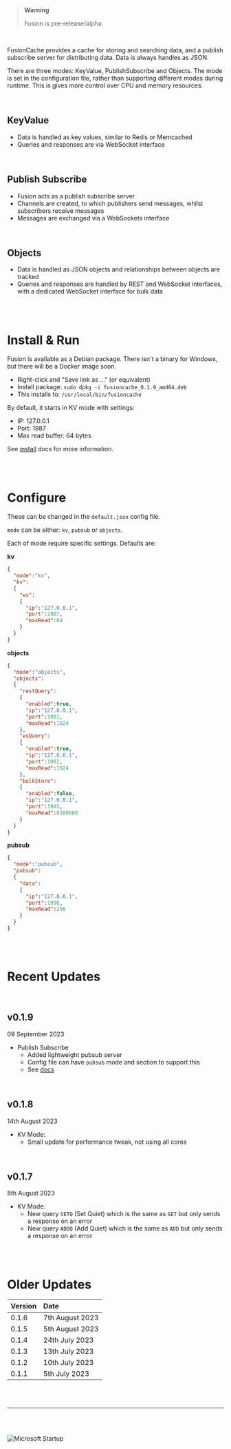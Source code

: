 <br/>
<br/>

> **Warning**
> 
> Fusion is pre-release/alpha.

<br/>

FusionCache provides a cache for storing and searching data, and a publish subscribe server for distributing data. Data is always handles as JSON.

There are three modes: KeyValue, PublishSubscribe and Objects. The mode is set in the configuration file, rather than supporting different modes during runtime. This is gives more control over CPU and memory resources.

<br/>

## KeyValue

- Data is handled as key values, similar to Redis or Memcached
- Queries and responses are via WebSocket interface

<br/>

## Publish Subscribe

- Fusion acts as a publish subscribe server
- Channels are created, to which publishers send messages, whilst subscribers receive messages
- Messages are exchanged via a WebSockets interface

<br/>

## Objects

- Data is handled as JSON objects and relationships between objects are tracked
- Queries and responses are handled by REST and WebSocket interfaces, with a dedicated WebSocket interface for bulk data

<br/>
<br/>

# Install & Run
Fusion is available as a Debian package. There isn't a binary for Windows, but there will be a Docker image soon.

- Right-click and "Save link as ..." (or equivalent)
- Install package: `sudo dpkg -i fusioncache_0.1.9_amd64.deb`
- This installs to: `/usr/local/bin/fusioncache`

By default, it starts in KV mode with settings:
- IP: 127.0.0.1
- Port: 1987
- Max read buffer: 64 bytes


See [install](https://fusioncache.github.io/docs/install/install) docs for more information.

<br/>
<br/>

# Configure

These can be changed in the `default.json` config file.

`mode` can be either:  `kv`, `pubsub` or `objects`.

Each of mode require specific settings. Defaults are:

**kv**

```json
{
  "mode":"kv",
  "kv":
  {
    "ws":
    {
      "ip":"127.0.0.1",
      "port":1987,
      "maxRead":64
    }
  }
}
```

**objects**

```json
{
  "mode":"objects",
  "objects":
  {
    "restQuery":
    {
      "enabled":true,
      "ip":"127.0.0.1",
      "port":1981,
      "maxRead":1024
    },
    "wsQuery":
    {
      "enabled":true,
      "ip":"127.0.0.1",
      "port":1982,
      "maxRead":1024
    },
    "bulkStore":
    {
      "enabled":false,
      "ip":"127.0.0.1",
      "port":1983,
      "maxRead":8388608
    }
  }
}
```

**pubsub**
```json
{
  "mode":"pubsub",
  "pubsub":
  {
    "data":
    {
      "ip":"127.0.0.1",
      "port":1990,
      "maxRead":256
    }
  }
}
```


<br/>
<br/>

# Recent Updates

<br/>

## v0.1.9
09 September 2023
- Publish Subscribe 
  - Added lightweight pubsub server
  - Config file can have `pubsub` mode and section to support this
  - See [docs](https://fusioncache.github.io/docs/psapi/)


<br/>

## v0.1.8
14th August 2023
- KV Mode: 
  - Small update for performance tweak, not using all cores


<br/>

## v0.1.7
8th August 2023
- KV Mode: 
  - New query `SETQ` (Set Quiet) which is the same as `SET` but only sends a response on an error
  - New query `ADDQ` (Add Quiet) which is the same as `ADD` but only sends a response on an error

<br/>
<br/>

# Older Updates


|Version|Date|
|:---|:---|
| 0.1.6 | 7th August 2023|
| 0.1.5 |5th August 2023|
| 0.1.4 |24th July 2023|
| 0.1.3 |13th July 2023|
| 0.1.2 |10th July 2023|
| 0.1.1 |5th July 2023|


<br/>
<br/>


---
<br/>
<br/>

![Microsoft Startup](https://www.fusioncache.io/wp-content/uploads/go-x/u/900e42d9-1db8-4c24-9b96-e35207a55ab3/l2,t0,w781,h336/image-560x241.png)
